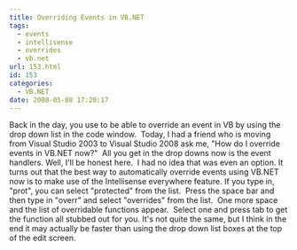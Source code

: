```yaml
---
title: Overriding Events in VB.NET
tags:
  - events
  - intellisense
  - overrides
  - vb.net
url: 153.html
id: 153
categories:
  - VB.NET
date: 2008-05-08 17:20:17
---
```


Back in the day, you use to be able to override an event in VB by using the drop down list in the code window.  Today, I had a friend who is moving from Visual Studio 2003 to Visual Studio 2008 ask me, "How do I override events in VB.NET now?"  All you get in the drop downs now is the event handlers. Well, I'll be honest here.  I had no idea that was even an option. It turns out that the best way to automatically override events using VB.NET now is to make use of the Intellisense everywhere feature. If you type in, "prot", you can select "protected" from the list.  Press the space bar and then type in "overr" and select "overrides" from the list.  One more space and the list of overridable functions appear.  Select one and press tab to get the function all stubbed out for you. It's not quite the same, but I think in the end it may actually be faster than using the drop down list boxes at the top of the edit screen.